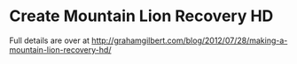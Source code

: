 Create Mountain Lion Recovery HD
=========================

Full details are over at <http://grahamgilbert.com/blog/2012/07/28/making-a-mountain-lion-recovery-hd/>